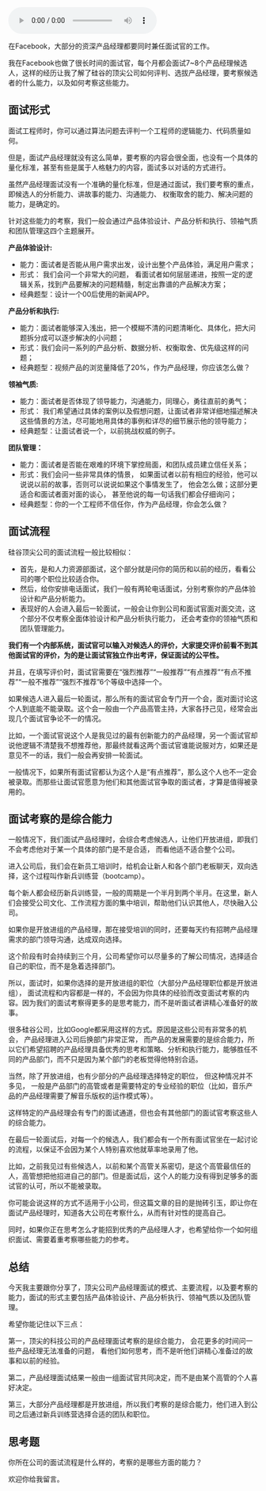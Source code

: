 <audio title="32 _ 产品经理面试考察的是什么？" src="https://static001.geekbang.org/resource/audio/13/e4/1343eb55d303ad6455c9a516ed65a5e4.mp3" controls="controls"></audio> 
<p>在Facebook，大部分的资深产品经理都要同时兼任面试官的工作。</p>
<p>我在Facebook也做了很长时间的面试官，每个月都会面试7~8个产品经理候选人，这样的经历让我了解了硅谷的顶尖公司如何评判、选拔产品经理，要考察候选者的什么能力，以及如何考察这些能力。</p>
<h2>面试形式</h2>
<p>面试工程师时，你可以通过算法问题去评判一个工程师的逻辑能力、代码质量如何。</p>
<p>但是，面试产品经理就没有这么简单，要考察的内容会很全面，也没有一个具体的量化标准，甚至有些是属于人格魅力的内容，面试多以对话的方式进行。</p>
<p><span class="orange">虽然产品经理面试没有一个准确的量化标准，但是通过面试，我们要考察的重点，即候选人的分析能力、讲故事的能力、沟通能力、 权衡取舍的能力、解决问题的能力，是确定的。</span></p>
<p><span class="orange">针对这些能力的考察，我们一般会通过产品体验设计、产品分析和执行、领袖气质和团队管理这四个主题展开。</span></p>
<p><strong>产品体验设计:</strong></p>
<ul>
<li>能力：面试者是否能从用户需求出发，设计出整个产品体验，满足用户需求；</li>
<li>形式： 我们会问一个非常大的问题， 看面试者如何层层递进，按照一定的逻辑关系，找到产品要解决的问题精髓，制定出靠谱的产品解决方案；</li>
<li>经典题型：设计一个00后使用的新闻APP。</li>
</ul>
<p><strong>产品分析和执行:</strong></p>
<ul>
<li>能力：面试者能够深入浅出，把一个模糊不清的问题清晰化、具体化，把大问题拆分成可以逐步解决的小问题；</li>
<li>形式：我们会问一系列的产品分析、数据分析、权衡取舍、优先级这样的问题；</li>
<li>经典题型：视频产品的浏览量降低了20%，作为产品经理，你应该怎么做？</li>
</ul><!-- [[[read_end]]] -->
<p><strong>领袖气质:</strong></p>
<ul>
<li>能力：面试者是否体现了领导能力，沟通能力，同理心，勇往直前的勇气；</li>
<li>形式： 我们希望通过具体的案例以及假想问题，让面试者非常详细地描述解决这些情景的方法，尽可能地用具体的事例和详尽的细节展示他的领导能力；</li>
<li>经典题型：让面试者说一个，以前挑战权威的例子。</li>
</ul>
<p><strong>团队管理：</strong></p>
<ul>
<li>能力：面试者是否能在艰难的环境下掌控局面，和团队成员建立信任关系；</li>
<li>形式：我们会问一些非常具体的情景， 如果面试者以前有相应的经验，他可以说说以前的故事，否则可以说说如果这个事情发生了， 他会怎么做；这部分更适合和面试者面对面的谈心， 甚至他说的每一句话我们都会仔细询问；</li>
<li>经典题型：你的一个工程师不信任你，作为产品经理，你会怎么做？</li>
</ul>
<h2>面试流程</h2>
<p>硅谷顶尖公司的面试流程一般比较相似：</p>
<ul>
<li>首先，是和人力资源部面试，这个部分就是问你的简历和以前的经历，看看公司的哪个职位比较适合你。</li>
<li>然后，给你安排电话面试，我们一般有两轮电话面试，分别考察你的产品体验设计和产品分析能力。</li>
<li>表现好的人会进入最后一轮面试，一般会让你到公司和面试官面对面交流，这个部分不仅考察全面体验设计和产品分析执行能力， 还会考查你的领袖气质和团队管理能力。</li>
</ul>
<p><strong>我们有一个内部系统，面试官可以输入对候选人的评价，大家提交评价前看不到其他面试官的评价，为的是让面试官独立作出考评，保证面试的公平性。</strong></p>
<p>并且，在填写评价时，面试官需要在“强烈推荐”“一般推荐”“有点推荐”“有点不推荐”“一般不推荐”“强烈不推荐”6个等级中选择一个。</p>
<p>如果候选人进入最后一轮面试，那么所有的面试官会专门开一个会，面对面讨论这个人到底能不能录取。这个会一般由一个产品高管主持，大家各抒己见，经常会出现几个面试官争论不一的情况。</p>
<p>比如，一个面试官说这个人是我见过的最有创新能力的产品经理，另一个面试官却说他逻辑不清楚我不想推荐他，那最终就看这两个面试官谁能说服对方，如果还是意见不一的话，我们一般会再安排一轮面试。</p>
<p>一般情况下，如果所有面试官都认为这个人是“有点推荐”，那么这个人也不一定会被录取。而那些让面试官愿意为他们和其他面试官争取的面试者，才算是值得被录用的。</p>
<h2>面试考察的是综合能力</h2>
<p>一般情况下，我们面试产品经理时，会综合考虑候选人，让他们开放进组，即我们不会考虑他对于某一个具体的部门是不是合适， 而看他适不适合整个公司。</p>
<p>进入公司后，我们会在新员工培训时，给机会让新人和各个部门老板聊天，双向选择，这个过程叫作新兵训练营（bootcamp）。</p>
<p>每个新人都会经历新兵训练营，一般的周期是一个半月到两个半月。在这里，新人们会接受公司文化、工作流程方面的集中培训，帮助他们认识其他人，尽快融入公司。</p>
<p>如果你是开放进组的产品经理，那在接受培训的同时，还要每天约有招聘产品经理需求的部门领导沟通，达成双向选择。</p>
<p>这个阶段有时会持续到三个月，公司希望你可以尽量多的了解公司情况，选择适合自己的职位，而不是急着选择部门。</p>
<p>所以，面试时，如果你选择的是开放进组的职位（大部分产品经理职位都是开放进组）， 面试流程和内容都是一样的，不会因为你具体的经验而改变面试考察的内容。因为我们的面试考察得更多的是思考能力，而不是听面试者讲精心准备好的故事。</p>
<p>很多硅谷公司，比如Google都采用这样的方式。原因是这些公司有非常多的机会， 产品经理进入公司后换部门非常正常， 而产品的发展需要的是综合能力，所以它们希望招聘的产品经理具备优秀的思考和策略、分析和执行能力，能够胜任不同的产品部门，而不只是因为某个部门的老板觉得他特别合适。</p>
<p>当然，除了开放进组，也有少部分的产品经理选择特定的职位， 但这种情况并不多见， 一般是产品部门的高管或者是需要特定的专业经验的职位（比如，音乐产品的产品经理需要了解音乐版权的运作模式等）。</p>
<p>这样特定的产品经理会有专门的面试通道，但也会有其他部门的面试官考察这些人的综合能力。</p>
<p>在最后一轮面试后，对每一个的候选人，我们都会有一个所有面试官坐在一起讨论的流程，以保证不会因为某个人特别喜欢他就草率地录用了他。</p>
<p>比如，之前我见过有些候选人，以前和某个高管关系密切，是这个高管最信任的人，高管想把他招进自己的部门。但是面试后，这个人的能力没有得到足够多的面试官的认可，所以不能被录取。</p>
<p>你可能会说这样的方式不适用于小公司，但这篇文章的目的是抛砖引玉，即让你在面试产品经理时，知道各大公司在考察什么，从而有针对性的提高自己。</p>
<p>同时，如果你正在思考怎么才能招到优秀的产品经理人才，也希望给你一个如何组织面试、需要着重考察哪些能力的参考。</p>
<h2>总结</h2>
<p>今天我主要跟你分享了，顶尖公司产品经理面试的模式、主要流程，以及要考察的能力，面试的形式主要包括产品体验设计、产品分析执行、领袖气质以及团队管理。</p>
<p>希望你能记住以下三点：</p>
<p>第一，顶尖的科技公司的产品经理面试考察的是综合能力， 会花更多的时间问一些产品经理无法准备的问题， 看他们如何思考，而不是听他们讲精心准备过的故事和以前的经验。</p>
<p>第二，产品经理面试结果一般由一组面试官共同决定，而不是由某个高管的个人喜好决定。</p>
<p>第三，大部分产品经理都是开放进组，所以我们考察的是综合能力，他们进入到公司之后通过新兵训练营选择合适的团队和职位。</p>
<h2>思考题</h2>
<p>你所在公司的面试流程是什么样的，考察的是哪些方面的能力？</p>
<p>欢迎你给我留言。</p>
<p></p>
